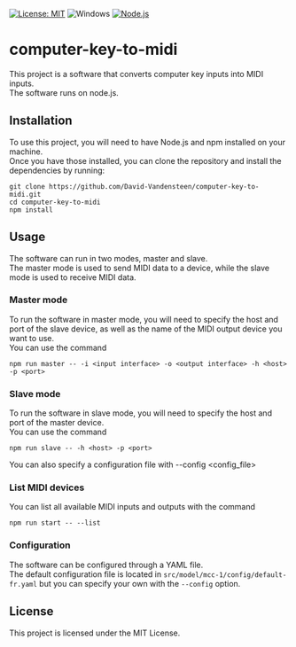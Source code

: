 [![License: MIT](https://img.shields.io/badge/License-MIT-yellow.svg)](https://opensource.org/licenses/MIT)
![Windows](https://img.shields.io/badge/platform-windows-lightgrey)
[![Node.js](https://img.shields.io/badge/Node.js-18.x-green.svg)](https://nodejs.org/en/download/)

# computer-key-to-midi
This project is a software that converts computer key inputs into MIDI inputs.  
The software runs on node.js.

## Installation
To use this project, you will need to have Node.js and npm installed on your machine.  
Once you have those installed, you can clone the repository and install the dependencies by running:
```
git clone https://github.com/David-Vandensteen/computer-key-to-midi.git
cd computer-key-to-midi
npm install
```

## Usage
The software can run in two modes, master and slave.  
The master mode is used to send MIDI data to a device, while the slave mode is used to receive MIDI data.

### Master mode
To run the software in master mode, you will need to specify the host and port of the slave device, as well as the name of the MIDI output device you want to use.  
You can use the command 
```npm
npm run master -- -i <input interface> -o <output interface> -h <host> -p <port>
```

### Slave mode
To run the software in slave mode, you will need to specify the host and port of the master device.  
You can use the command 
```
npm run slave -- -h <host> -p <port>
```
You can also specify a configuration file with --config <config_file>

### List MIDI devices
You can list all available MIDI inputs and outputs with the command 
```
npm run start -- --list
```

### Configuration
The software can be configured through a YAML file.  
The default configuration file is located in `src/model/mcc-1/config/default-fr.yaml` but you can specify your own with the `--config` option.  

## License
This project is licensed under the MIT License.
